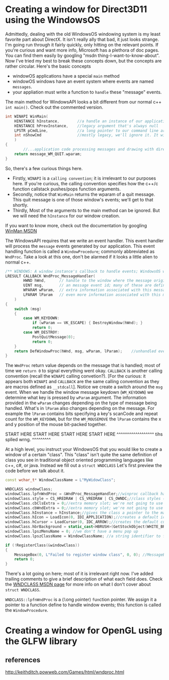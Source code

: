 

# Creating a window for Direct3D11 using the WindowsOS
Admittedly, dealing with the old WindowsOS windowing system is my least favorite part about DirectX. It isn't really ally that bad, it just looks strange. I'm going run through it fairly quickly, only hitting on the relevant points. If you're curious and want more info, Microsoft has a plethora of doc pages. You can find them easily by googling "msdn thing-I-want-to-know-about". Now I've tried my best to break these concepts down, but the concepts are rather circular.
Here's the basic concepts
* windowOS applications have a special `main` method
* windowOS windows have an event system where events are named `messages`.
* your appliation must write a function to `handle` these "message" events.

The main method for WindowsAPI looks a bit different from our normal c++ `int main()`. Check out the commented version. 
```cpp
int WINAPI WinMain(
    HINSTANCE hInstance,        //a handle an instance of our application
    HINSTANCE hPrevInstance,    //legacy argument that's always null
    LPSTR pCmdLine,             //a long pointer to our command line arguments (eg "OurGame.exe -these -are -cmd -line -args")
    int nShowCmd                //mostly legacy, we'll ignore it. It will be one of the ShowWindow argument's prefixed with SW_
    )
{
        //...application code processing messages and drawing with direct3d...
	return message_WM_QUIT.wparam;
}
```
So, there's a few curious things here.
* Firstly, `WINAPI` is a `calling convention`; it is irrelevant to our purposes here. If you're curious, the calling convention specifies how the c++/c function callstack pushes/pops function arguments. 
* Secondly, notice that `WinMain` returns the wparam of a quit message. This quit message is one of those window's events; we'll get to that shortly.
* Thirdly, Most of the arguments to the main method can be ignored. But we will need the `hInstance` for our window creation. 

If you want to know more, check out the documentation by googling [WinMan MSDN](https://docs.microsoft.com/en-us/windows/win32/api/winbase/nf-winbase-winmain)

The WindowsAPI requires that we write an event handler. This event handler will process the `message` events generated by our application. This event handling function is called a `WindowProcedure`; commonly abbreviated as `WndProc`. 
Take a look at this one, don't be alarmed if it looks a little alien to normal c++.
```cpp
/** WINDOWS: A window instance's callback to handle events; WindowsOS will call this sometime after we call "DispatchMessage"*/
LRESULT CALLBACK WndProc_MessageHandler(
        HWND hWnd,      // handle to the window where the message originated
        UINT msg,       // an message event id; many of these are defined in WinUser.h (eg WM_KEYDOWN)
        WPARAM wParam,  // extra information associated with this message
        LPARAM lParam   // even more information associated with this message
    )
{
    switch (msg)
    {
        case WM_KEYDOWN:
            if (wParam == VK_ESCAPE) { DestroyWindow(hWnd); }
            return 0;
        case WM_DESTROY:
            PostQuitMessage(0);
            return 0;
    }
    return DefWindowProc(hWnd, msg, wParam, lParam);    //unhandled events should be processed by the default window procedure
}
```
The `WmdProc` return value depends on the message that is handled; most of time we `return 0` to signal everything went okay. `CALLBACK` is another calling convention (recall the `WINAPI` calling convetion?). [For the curious: it appears both `WINAPI` and `CALLBACK` are the same calling convention as they are macros defined as `__stdcall`]. Notice we create a switch around the `msg` event. When we handle the window message keydown (`WM_KEYDOWN`) we determine what key is pressed by `wParam` argument. The information provided in the `wParam` changes depending on the type of message being handled. What's in `lParam` also changes depending on the message. For example the `lParam` contains bits specifying a key's scanCode and repeat count for the `WM_KEYDOWN`, but for the `WM_MOUSEMOVE` the `lParam` contains the x and y position of the mouse bit-packed together.


START HERE START HERE START HERE START HERE ^^^^^^^^^^^^^^^^^^ tihs splled wrng. ^^^^^^^^^


At a high level, you instruct your WindowsOS that you would like to create a window of a certain "class". This "class" isn't quite the same definition of class you see in traditional object oriented programming languages like c++, c#, or java. Instead we fill out a `struct WNDCLASS` Let's first preview the code before we talk about it.

```cpp
const wchar_t* WindowClassName = L"MyWidowClass";

WNDCLASS windowClass;
windowClass.lpfnWndProc = &WndProc_MessageHandler;//winproc callback handles events
windowClass.style = CS_HREDRAW | CS_VREDRAW | CS_OWNDC;//class styles (CS) specify drawing when size changes
windowClass.cbClsExtra = 0;//extra memory slot; we're not going to use
windowClass.cbWndExtra = 0;//extra memory slot; we're not going to use
windowClass.hInstance = hInstance;//gives the class a pointer to the main application object
windowClass.hIcon = LoadIcon(0, IDI_APPLICATION);//creates a default icon
windowClass.hCursor = LoadCursor(0, IDC_ARROW);//creates the default cursor
windowClass.hbrBackground = static_cast<HBRUSH>(GetStockObject(WHITE_BRUSH));//makes the background white
windowClass.lpszMenuName = 0; //we don't have a menu pop up
windowClass.lpszClassName = WindowClassName; //a string identifier to find this wc struct at creation

if (!RegisterClass(&windowClass))
{
    MessageBox(0, L"Failed to register window class", 0, 0); //MessageBox is a small popup with text
    return 0;
}
```
There's a lot going on here; most of it is irrelevant right now. I've added trailing comments to give a brief description of what each field does. Check the [WNDCLASS MSDN page](https://docs.microsoft.com/en-us/previous-versions/ms942860(v%3Dmsdn.10)) for more info on what I don't cover about `struct WNDCLASS`.

`WNDCLASS::lpfnWndProc` is a (`l`ong `p`ointer) `f`u`n`ction pointer. We assign it a pointer to a function define to handle window events; this function is called the `WindowProcedure`.


# Creating a window for OpenGL using the GLFW library



## references
http://keithditch.powweb.com/Games/html/wndproc.html